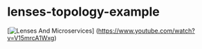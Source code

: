 # lenses-topology-example
[![Lenses And Microservices](https://img.youtube.com/vi/YOUTUBE_VIDEO_ID_HERE/0.jpg)]
(https://www.youtube.com/watch?v=V15mrcA1Wxg)
